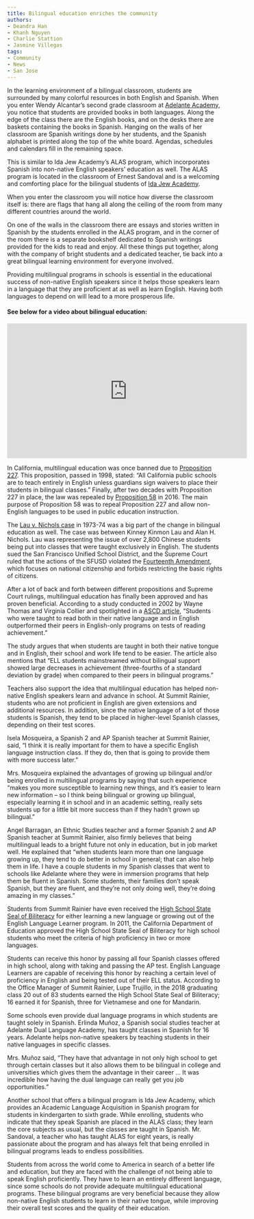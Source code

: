 ```yaml
---
title: Bilingual education enriches the community
authors:
- Deandra Han
- Khanh Nguyen
- Charlie Stattion
- Jasmine Villegas
tags:
- Community
- News
- San Jose
---
```

In the learning environment of a bilingual classroom, students are surrounded by many colorful resources in both English and Spanish. When you enter Wendy Alcantar’s second grade classroom at [Adelante Academy](https://www.arusd.org/Page/1976), you notice that students are provided books in both languages. Along the edge of the class there are the English books, and on the desks there are baskets containing the books in Spanish. Hanging on the walls of her classroom are Spanish writings done by her students, and the Spanish alphabet is printed along the top of the white board. Agendas, schedules and calendars fill in the remaining space.

This is similar to Ida Jew Academy’s ALAS program, which incorporates Spanish into non-native English speakers’ education as well. The ALAS program is located in the classroom of Ernest Sandoval and is a welcoming and comforting place for the bilingual students of [Ida Jew Academy](https://www.mpesd.org/Page/11#calendar8/20181204/month).

When you enter the classroom you will notice how diverse the classroom itself is: there are flags that hang all along the ceiling of the room from many different countries around the world.

On one of the walls in the classroom there are essays and stories written in Spanish by the students enrolled in the ALAS program, and in the corner of the room there is a separate bookshelf dedicated to Spanish writings provided for the kids to read and enjoy. All these things put together, along with the company of bright students and a dedicated teacher, tie back into a great bilingual learning environment for everyone involved.

Providing multilingual programs in schools is essential in the educational success of non-native English speakers since it helps those speakers learn in a language that they are proficient at as well as learn English. Having both languages to depend on will lead to a more prosperous life.

#### See below for a video about bilingual education:

<iframe width="560" height="315" src="https://www.youtube.com/embed/eh0gWfScN2E" frameborder="0" allow="accelerometer; autoplay; encrypted-media; gyroscope; picture-in-picture" allowfullscreen></iframe>

In California, multilingual education was once banned due to [Proposition 227](https://ballotpedia.org/California_Proposition_227,_the_%22English_in_Public_Schools%22_Initiative_(1998)). This proposition, passed in 1998, stated: “All California public schools are to teach entirely in English unless guardians sign waivers to place their students in bilingual classes.” Finally, after two decades with Proposition 227 in place, the law was repealed by [Proposition 58](https://ballotpedia.org/California_Proposition_58,_Non-English_Languages_Allowed_in_Public_Education_(2016)) in 2016. The main purpose of Proposition 58 was to repeal Proposition 227 and allow non-English languages to be used in public education instruction.

The [Lau v. Nichols case](https://www2.ed.gov/about/offices/list/ocr/ell/lau.html) in 1973-74 was a big part of the change in bilingual education as well. The case was between Kinney Kinmon Lau and Alan H. Nichols. Lau was representing the issue of over 2,800 Chinese students being put into classes that were taught exclusively in English. The students sued the San Francisco Unified School District, and the Supreme Court ruled that the actions of the SFUSD violated the [Fourteenth Amendment](https://www.history.com/topics/black-history/fourteenth-amendment), which focuses on national citizenship and forbids restricting the basic rights of citizens.

After a lot of back and forth between different propositions and Supreme Court rulings, multilingual education has finally been approved and has proven beneficial. According to a study conducted in 2002 by Wayne Thomas and Virginia Collier and spotlighted in a [ASCD article](http://www.ascd.org/publications/researchbrief/v2n05/toc.aspx#resources), “Students who were taught to read both in their native language and in English outperformed their peers in English-only programs on tests of reading achievement.”  

The study argues that when students are taught in both their native tongue and in English, their school and work life tend to be easier. The article also mentions that “ELL students mainstreamed without bilingual support showed large decreases in achievement (three-fourths of a standard deviation by grade) when compared to their peers in bilingual programs.”

Teachers also support the idea that multilingual education has helped non-native English speakers learn and advance in school. At Summit Rainier, students who are not proficient in English are given extensions and additional resources. In addition, since the native language of a lot of those students is Spanish, they tend to be placed in higher-level Spanish classes, depending on their test scores.

Isela Mosqueira, a Spanish 2 and AP Spanish teacher at Summit Rainier, said, “I think it is really important for them to have a specific English language instruction class. If they do, then that is going to provide them with more success later.”

Mrs. Mosqueira explained the advantages of growing up bilingual and/or being enrolled in multilingual programs by saying that such experience “makes you more susceptible to learning new things, and it’s easier to learn new information – so I think being bilingual or growing up bilingual, especially learning it in school and in an academic setting, really sets students up for a little bit more success than if they hadn’t grown up bilingual.”

Angel Barragan, an Ethnic Studies teacher and a former Spanish 2 and AP Spanish teacher at Summit Rainier, also firmly believes that being multilingual leads to a bright future not only in education, but in job market well. He explained that “when students learn more than one language growing up, they tend to do better in school in general; that can also help them in life. I have a couple students in my Spanish classes that went to schools like Adelante where they were in immersion programs that help them be fluent in Spanish. Some students, their families don’t speak Spanish, but they are fluent, and they’re not only doing well, they’re doing amazing in my classes.”

Students from Summit Rainier have even received the [High School State Seal of Biliteracy](https://sealofbiliteracy.org/steps/3-define-criteria-granting-awards/high-school-state-seal-biliteracy/) for either learning a new language or growing out of the English Language Learner program. In 2011, the California Department of Education approved the High School State Seal of Biliteracy for high school students who meet the criteria of high proficiency in two or more languages.

Students can receive this honor by passing all four Spanish classes offered in high school, along with taking and passing the AP test. English Language Learners are capable of receiving this honor by reaching a certain level of proficiency in English and being tested out of their ELL status. According to the Office Manager of Summit Rainier, Lupe Trujillo, in the 2018 graduating class 20 out of 83 students earned the High School State Seal of Biliteracy; 16 earned it for Spanish, three for Vietnamese and one for Mandarin.

Some schools even provide dual language programs in which students are taught solely in Spanish. Erlinda Muñoz, a Spanish social studies teacher at Adelante Dual Language Academy, has taught classes in Spanish for 16 years. Adelante helps non-native speakers by teaching students in their native languages in specific classes.

Mrs. Muñoz said, “They have that advantage in not only high school to get through certain classes but it also allows them to be bilingual in college and universities which gives them the advantage in their career … It was incredible how having the dual language can really get you job opportunities.”

Another school that offers a bilingual program is Ida Jew Academy, which provides an Academic Language Acquisition in Spanish program for students in kindergarten to sixth grade. While enrolling, students who indicate that they speak Spanish are placed in the ALAS class; they learn the core subjects as usual, but the classes are taught in Spanish. Mr. Sandoval, a teacher who has taught ALAS for eight years, is really passionate about the program and has always felt that being enrolled in bilingual programs leads to endless possibilities.

Students from across the world come to America in search of a better life and education, but they are faced with the challenge of not being able to speak English proficiently. They have to learn an entirely different language, since some schools do not provide adequate multilingual educational  programs. These bilingual programs are very beneficial because they allow non-native English students to learn in their native tongue, while improving their overall test scores and the quality of their education.